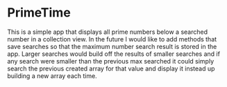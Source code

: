 # PrimeTime

This is a simple app that displays all prime numbers below a searched number in a collection view. In the future I would like to add methods that save searches so that the maximum number search result is stored in the app. Larger searches would build off the results of smaller searches and if any search were smaller than the previous max searched it could simply search the previous created array for that value and display it instead up building a new array each time.